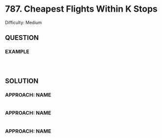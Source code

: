 # 787. Cheapest Flights Within K Stops
Difficulty: Medium

## QUESTION



### EXAMPLE

```

```

```

```

```

```
## SOLUTION


### APPROACH: NAME

```python

```

### APPROACH: NAME

```python

```

### APPROACH: NAME

```python

```
